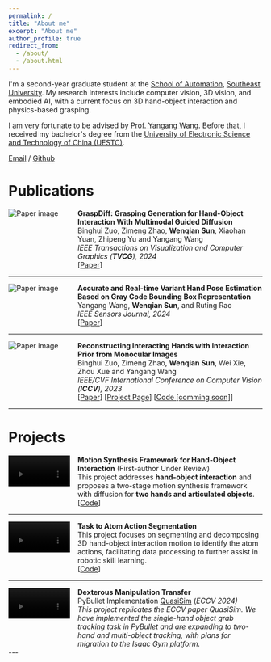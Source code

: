 ```yaml
---
permalink: /
title: "About me"
excerpt: "About me"
author_profile: true
redirect_from: 
  - /about/
  - /about.html
---
```

I'm a second-year graduate student at the [School of Automation](https://automation.seu.edu.cn/), [Southeast University](https://www.seu.edu.cn/). My research interests include computer vision, 3D vision, and embodied AI, with a current focus on 3D hand-object interaction and physics-based grasping.

I am very fortunate to be advised by [Prof. Yangang Wang](https://www.yangangwang.com/). Before that, I received my bachelor's degree from the [University of Electronic Science and Technology of China (UESTC)](https://www.uestc.edu.cn/).

[Email](mailto:wendysun0107@gmail.com) / [Github](https://github.com/wendysun2001)

<h1>Publications</h1>

<div style="display: flex; align-items: flex-start;">
  <div style="flex: 1;">
    <img src="images/GraspDiff.png" alt="Paper image" style="max-width: 100%; height: auto;">
  </div>
  <div style="flex: 3; padding-left: 15px;">
    <strong>GraspDiff: Grasping Generation for Hand-Object Interaction With Multimodal Guided Diffusion</strong><br>
    Binghui Zuo, Zimeng Zhao, <strong>Wenqian Sun</strong>, Xiaohan Yuan, Zhipeng Yu and Yangang Wang<br>
    <i>IEEE Transactions on Visualization and Computer Graphics (<strong>TVCG</strong>), 2024</i><br>
<!--     2015-10-01<br><br> -->
    [<a href="https://ieeexplore.ieee.org/document/10689328">Paper</a>]
  </div>
</div>

---

<div style="display: flex; align-items: flex-start;">
  <div style="flex: 1;">
    <img src="images/pose.png" alt="Paper image" style="max-width: 100%; height: auto;">
  </div>
  <div style="flex: 3; padding-left: 15px;">
    <strong>Accurate and Real-time Variant Hand Pose Estimation Based on Gray Code Bounding Box Representation</strong><br>
    Yangang Wang, <strong>Wenqian Sun</strong>, and Ruting Rao<br>
    <i>IEEE Sensors Journal, 2024</i><br>
<!--     2010-10-01<br><br> -->
    [<a href="https://ieeexplore.ieee.org/document/10506333">Paper</a>]
  </div>
</div>

---

<div style="display: flex; align-items: flex-start;">
  <div style="flex: 1;">
    <img src="images/Interprior.png" alt="Paper image" style="max-width: 100%; height: auto;">
  </div>
  <div style="flex: 3; padding-left: 15px;">
    <strong>Reconstructing Interacting Hands with Interaction Prior from Monocular Images</strong><br>
    Binghui Zuo, Zimeng Zhao, <strong>Wenqian Sun</strong>, Wei Xie, Zhou Xue and Yangang Wang<br>
    <i>IEEE/CVF International Conference on Computer Vision (<strong>ICCV</strong>), 2023</i><br>
<!--    The key idea is first to construct a two-hand interaction prior and recast the interaction reconstruction task as the conditional sampling from the prior.<br><br> -->
    [<a href="https://arxiv.org/abs/2308.14082">Paper</a>] [<a href="https://www.yangangwang.com/papers/iccv2023_interprior/BinghuiZuo-ICCV2023_InterPrior.html">Project Page</a>] [<a href="https://github.com/binghui-z/InterPrior_pytorch">Code [comming soon]</a>]
  </div>
</div>

---

<h1>Projects</h1>
<div class="container" style="display: flex; align-items: flex-start;">
    <div class="image" style="flex: 1;">
        <video controls autoplay muted style="max-width: 100%; height: auto;">
            <source src="images/handcollb_1.mp4" type="video/mp4">
            Your browser does not support the video tag. Please <a href="http://path-to-your-demo-video.mp4">click here to watch the video</a>.
        </video>
    </div>
    <div class="content" style="flex: 3; padding-left: 15px;">
        <strong>Motion Synthesis Framework for Hand-Object Interaction</strong> (First-author Under Review)<br>
        This project addresses <strong>hand-object interaction</strong> and proposes a two-stage motion synthesis framework with diffusion for <strong>two hands and articulated objects</strong>.<br>
       [<a href="https://github.com/wendysun2001">Code</a>] 
    </div>
</div>

---

<div class="container" style="display: flex; align-items: flex-start;">
    <div class="image" style="flex: 1;">
        <video controls autoplay muted style="max-width: 100%; height: auto;">
            <source src="images/atom.mp4" type="video/mp4">
            Your browser does not support the video tag. Please <a href="http://path-to-your-demo-video.mp4">click here to watch the video</a>.
        </video>
    </div>
    <div class="content" style="flex: 3; padding-left: 15px;">
        <strong>Task to Atom Action Segmentation</strong><br>
        This project focuses on segmenting and decomposing 3D hand-object interaction motion to identify the atom actions, facilitating data processing to further assist in robotic skill learning.<br>
       [<a href="https://github.com/wendysun2001/task2key2atom">Code</a>]
    </div>
</div>

---

<div class="container" style="display: flex; align-items: flex-start;">
    <div class="image" style="flex: 1;">
        <video controls autoplay muted style="max-width: 100%; height: auto;">
            <source src="images/pybullet.mp4" type="video/mp4">
            Your browser does not support the video tag. Please <a href="http://path-to-your-demo-video.mp4">click here to watch the video</a>.
        </video>
    </div>
    <div class="content" style="flex: 3; padding-left: 15px;">
        <strong>Dexterous Manipulation Transfer</strong><br>
        PyBullet Implementation <a href="https://meowuu7.github.io/QuasiSim/">QuasiSim</a> (<i>ECCV 2024<i>)<br>
        This project replicates the ECCV paper <em>QuasiSim</em>. We have implemented the single-hand object grab tracking task in PyBullet and are expanding to two-hand and multi-object tracking, with plans for migration to the Isaac Gym platform.<br>
    </div>
</div>
---





